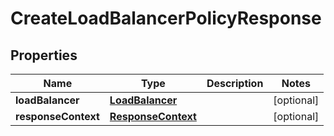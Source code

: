 

# CreateLoadBalancerPolicyResponse


## Properties

| Name | Type | Description | Notes |
|------------ | ------------- | ------------- | -------------|
|**loadBalancer** | [**LoadBalancer**](LoadBalancer.md) |  |  [optional] |
|**responseContext** | [**ResponseContext**](ResponseContext.md) |  |  [optional] |



